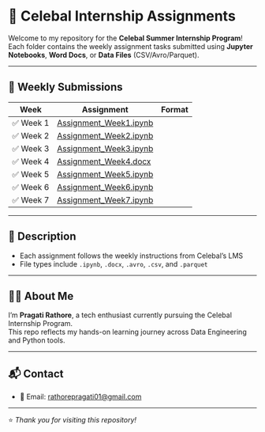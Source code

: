 # 🌟 Celebal Internship Assignments

Welcome to my repository for the **Celebal Summer Internship Program**!  
Each folder contains the weekly assignment tasks submitted using **Jupyter Notebooks**, **Word Docs**, or **Data Files** (CSV/Avro/Parquet).

---

## 📁 Weekly Submissions

| Week | Assignment | Format |  
|------|------------|--------|  
| ✅ Week 1 | [Assignment_Week1.ipynb](https://github.com/pragatii01/Celebal_Assignments/blob/main/Week1/Assignment_Week1.ipynb) |   
| ✅ Week 2 | [Assignment_Week2.ipynb](https://github.com/pragatii01/Celebal_Assignments/blob/main/Week2/Assignment_Week2.ipynb) | 
| ✅ Week 3 | [Assignment_Week3.ipynb](https://github.com/pragatii01/Celebal_Assignments/tree/main/Week3) |   
| ✅ Week 4 | [Assignment_Week4.docx](https://github.com/pragatii01/Celebal_Assignments/tree/main/Week4)   |  
| ✅ Week 5 | [Assignment_Week5.ipynb](https://github.com/pragatii01/Celebal_Assignments/tree/main/Week5) |  
| ✅ Week 6 | [Assignment_Week6.ipynb](https://github.com/pragatii01/Celebal_Assignments/tree/main/Week6) |   
| ✅ Week 7 | [Assignment_Week7.ipynb](https://github.com/pragatii01/Celebal_Assignments/tree/main/Week7) | 

---

## 📝 Description

- Each assignment follows the weekly instructions from Celebal’s LMS  
- File types include `.ipynb`, `.docx`, `.avro`, `.csv`, and `.parquet`  

---

## 🙋‍♀️ About Me

I’m **Pragati Rathore**, a tech enthusiast currently pursuing the Celebal Internship Program.  
This repo reflects my hands-on learning journey across Data Engineering and Python tools.

---

## 📬 Contact

- 📧 Email: rathorepragati01@gmail.com  

---

⭐ *Thank you for visiting this repository!*  
